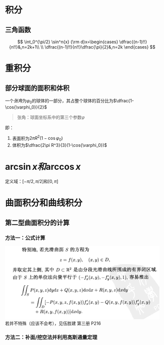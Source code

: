 
# 积分
## 三角函数
$$
\int_0^{\pi/2} \sin^n{x} {\rm d}x=\begin{cases}
    \dfrac{(n-1)!!}{n!!}&,n=2k+1\\
    \\
    \dfrac{(n-1)!!}{n!!}\dfrac{\pi}{2}&,n=2k
\end{cases}
$$

# 重积分
## 部分球面的面积和体积
 一个*张角*为$\varphi_0$的球体的一部分，其占整个球体的百分比为$\dfrac{1-\cos{\varphi_0}}{2}$

> 张角：球面坐标系中的第三个参数$\varphi$

即：
1. 表面积为$2\pi R^2(1-\cos{\varphi_0})$
2. 体积为$\dfrac{2\pi R^3}{3}(1-\cos{\varphi_0})$

# $\arcsin x和\arccos{x}$
定义域：$[-\pi/2,\pi/2]$和$[0,\pi]$

# 曲面积分和曲线积分
## 第二型曲面积分的计算
### 方法一：公式计算
![](2019-09-08-21-07-55.png)
若并不特殊（应该不会考），见伍胜建 第三册 P216
### 方法二：补面/挖空法并利用高斯通量定理
